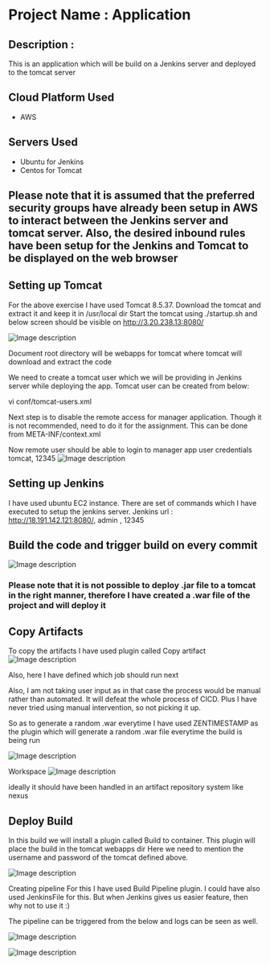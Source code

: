 # Project Name : Application

## Description :
This is an application which will be build on a Jenkins server and deployed to the tomcat server

## Cloud Platform Used
- AWS

## Servers Used
- Ubuntu for Jenkins
- Centos for Tomcat

## Please note that it is assumed that the preferred security groups have already been setup in AWS to interact between the Jenkins server and tomcat server. Also, the desired inbound rules have been setup for the Jenkins and Tomcat to be displayed on the web browser

## Setting up Tomcat
For the above exercise I have used Tomcat 8.5.37.
Download the tomcat and extract it and keep it in /usr/local dir
Start the tomcat using ./startup.sh and below screen should be visible on http://3.20.238.13:8080/

![Image description](https://github.com/deepakautomation/Application/blob/master/09-04-20-1041.png)

Document root directory will be webapps for tomcat where tomcat will download and extract the code

We need to create a tomcat user which we will be providing in Jenkins server while deploying the app. Tomcat user can be created from below:

vi conf/tomcat-users.xml
<role rolename="manager-gui"/>
  <role rolename="manager-script"/>
  <user username="tomcat" password="12345" roles="manager-gui,manager-script"/>
  
  Next step is to disable the remote access for manager application. Though it is not recommended, need to do it for the assignment.
  This can be done from META-INF/context.xml
  
  Now remote user should be able to login to manager app user credentials tomcat, 12345
  ![Image description](https://github.com/deepakautomation/Application/blob/master/09-04-20-1057.png)
  
  ## Setting up Jenkins
  I have used ubuntu EC2 instance. There are set of commands which I have executed to setup the jenkins server.
  Jenkins url : http://18.191.142.121:8080/, admin , 12345
  
  ## Build the code and trigger build on every commit
  ![Image description](https://github.com/deepakautomation/Application/blob/master/09-04-20-1103.png)
  
  ### Please note that it is not possible to deploy .jar file to a tomcat in the right manner, therefore I have created a .war file of the project and will deploy it
  
  ## Copy Artifacts
  To copy the artifacts I have used plugin called Copy artifact
  ![Image description](https://github.com/deepakautomation/Application/blob/master/09-04-20-1227.png)
  
  Also, here I have defined which job should run next
  
  Also, I am not taking user input as in that case the process would be manual rather than automated. It will defeat the whole process of CICD.
  Plus I have never tried using manual intervention, so not picking it up.
  
  So as to generate a random .war everytime I have used ZENTIMESTAMP as the plugin which will generate a random .war file everytime the build is being run
  
  ![Image description](https://github.com/deepakautomation/Application/blob/master/09-04-20-1233.png)
  
  Workspace
  ![Image description](https://github.com/deepakautomation/Application/blob/master/09-04-20-1239.png)
  
  ideally it should have been handled in an artifact repository system like nexus
  
  ## Deploy Build
  In this build we will install a plugin called Build to container. This plugin will place the build in the tomcat webapps dir
  Here we need to mention the username and password of the tomcat defined above.
  
  ![Image description](https://github.com/deepakautomation/Application/blob/master/09-04-20-1247.png)
  
  Creating pipeline
  For this I have used Build Pipeline plugin. I could have also used JenkinsFile for this. But when Jenkins gives us easier feature, then why not to use it :)
  
  The pipeline can be triggered from the below and logs can be seen as well.
  
  ![Image description](https://github.com/deepakautomation/Application/blob/master/09-04-20-1312.png)
  
  ![Image description](https://github.com/deepakautomation/Application/blob/master/09-04-20-1308.png)
  
  
  
  
  
  
  
  
  
  
  
  
  
  
  
